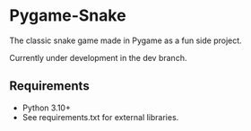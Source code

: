 # Pygame-Snake
The classic snake game made in Pygame as a fun side project.

Currently under development in the dev branch.

## Requirements
- Python 3.10+
- See requirements.txt for external libraries.

